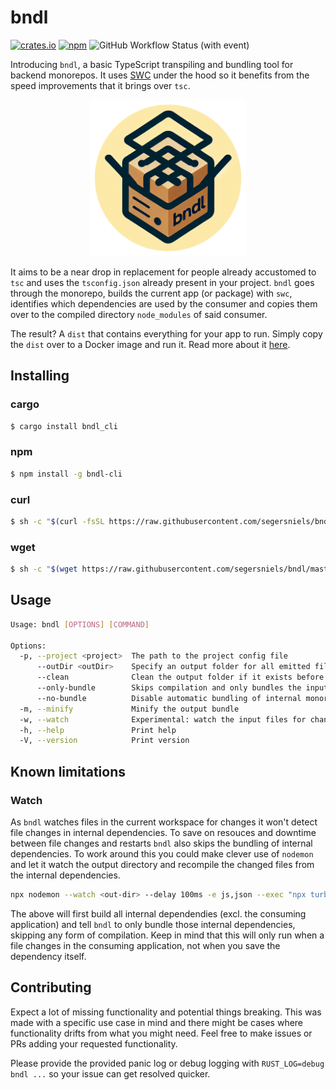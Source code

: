 # bndl

[![crates.io](https://img.shields.io/crates/v/bndl_cli.svg)](https://crates.io/crates/bndl_cli)
[![npm](https://img.shields.io/npm/v/bndl-cli)](https://www.npmjs.com/package/bndl-cli)
![GitHub Workflow Status (with event)](https://img.shields.io/github/actions/workflow/status/segersniels/bndl/bin.yml)

Introducing `bndl`, a basic TypeScript transpiling and bundling tool for backend monorepos. It uses [SWC](https://swc.rs/) under the hood so it benefits from the speed improvements that it brings over `tsc`.

<p align="center">
<img src="https://github.com/segersniels/bndl/blob/master/resources/bndl.png?raw=true" width="250">

It aims to be a near drop in replacement for people already accustomed to `tsc` and uses the `tsconfig.json` already present in your project. `bndl` goes through the monorepo, builds the current app (or package) with `swc`, identifies which dependencies are used by the consumer and copies them over to the compiled directory `node_modules` of said consumer.

The result? A `dist` that contains everything for your app to run. Simply copy the `dist` over to a Docker image and run it. Read more about it [here](https://niels.foo/post/typescript-monorepo-bundling-for-dummies).

## Installing

### cargo

```bash
$ cargo install bndl_cli
```

### npm

```bash
$ npm install -g bndl-cli
```

### curl

```bash
$ sh -c "$(curl -fsSL https://raw.githubusercontent.com/segersniels/bndl/master/scripts/install.sh)"
```

### wget

```bash
$ sh -c "$(wget https://raw.githubusercontent.com/segersniels/bndl/master/scripts/install.sh -O -)"
```

## Usage

```bash
Usage: bndl [OPTIONS] [COMMAND]

Options:
  -p, --project <project>  The path to the project config file
      --outDir <outDir>    Specify an output folder for all emitted files.
      --clean              Clean the output folder if it exists before bundling
      --only-bundle        Skips compilation and only bundles the input files, assuming they are already compiled beforehand
      --no-bundle          Disable automatic bundling of internal monorepo dependencies
  -m, --minify             Minify the output bundle
  -w, --watch              Experimental: watch the input files for changes and recompile when they change
  -h, --help               Print help
  -V, --version            Print version
```

## Known limitations

### Watch

As `bndl` watches files in the current workspace for changes it won't detect file changes in internal dependencies. To save on resouces and downtime between file changes and restarts `bndl` also skips the bundling of internal dependencies. To work around this you could make clever use of `nodemon` and let it watch the output directory and recompile the changed files from the internal dependencies.

```bash
npx nodemon --watch <out-dir> --delay 100ms -e js,json --exec "npx turbo run build --filter <your-workspace>^... && npx bndl --only-bundle && npm run start"
```

The above will first build all internal dependendies (excl. the consuming application) and tell `bndl` to only bundle those internal dependencies, skipping any form of compilation. Keep in mind that this will only run when a file changes in the consuming application, not when you save the dependency itself.

## Contributing

Expect a lot of missing functionality and potential things breaking. This was made with a specific use case in mind and there might be cases where functionality drifts from what you might need. Feel free to make issues or PRs adding your requested functionality.

Please provide the provided panic log or debug logging with `RUST_LOG=debug bndl ...` so your issue can get resolved quicker.

